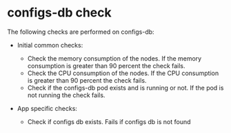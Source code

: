 # configs-db check

The following checks are performed on configs-db:

- Initial common checks:
    - Check the memory consumption of the nodes. If the memory consumption is greater than 90 percent the check fails.
    - Check the CPU consumption of the nodes. If the CPU consumption is greater than 90 percent the check fails.
    - Check if the configs-db pod exists and is running or not. If the pod is not running the check fails.

- App specific checks:
    - Check if configs db exists. Fails if configs db is not found
